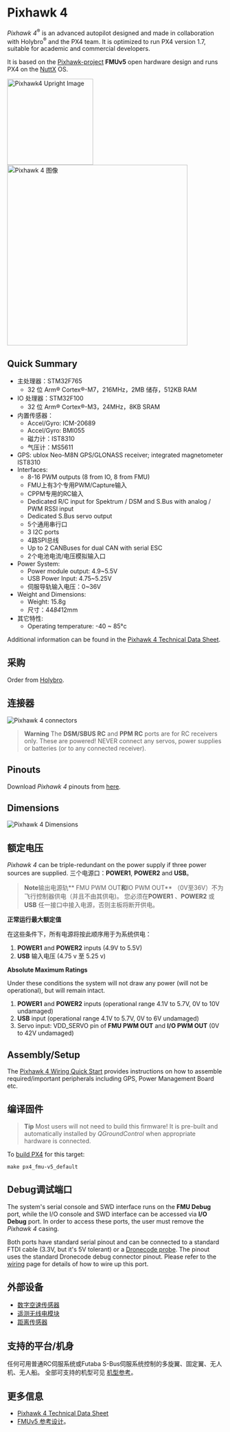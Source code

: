 # Pixhawk 4

*Pixhawk 4*<sup>&reg;</sup> is an advanced autopilot designed and made in collaboration with Holybro<sup>&reg;</sup> and the PX4 team. It is optimized to run PX4 version 1.7, suitable for academic and commercial developers.

It is based on the [Pixhawk-project](https://pixhawk.org/) **FMUv5** open hardware design and runs PX4 on the [NuttX](http://nuttx.org) OS.

<img src="../../assets/flight_controller/pixhawk4/pixhawk4_hero_upright.jpg" width="200px" title="Pixhawk4 Upright Image" /> <img src="../../assets/flight_controller/pixhawk4/pixhawk4_logo_view.jpg" width="420px" title="Pixhawk 4 图像" />

## Quick Summary

* 主处理器：STM32F765 
  * 32 位 Arm® Cortex®-M7，216MHz，2MB 储存，512KB RAM
* IO 处理器：STM32F100 
  * 32 位 Arm® Cortex®-M3，24MHz，8KB SRAM
* 内置传感器： 
  * Accel/Gyro: ICM-20689
  * Accel/Gyro: BMI055
  * 磁力计：IST8310
  * 气压计：MS5611
* GPS: ublox Neo-M8N GPS/GLONASS receiver; integrated magnetometer IST8310
* Interfaces: 
  * 8-16 PWM outputs (8 from IO, 8 from FMU)
  * FMU上有3个专用PWM/Capture输入
  * CPPM专用的RC输入
  * Dedicated R/C input for Spektrum / DSM and S.Bus with analog / PWM RSSI input
  * Dedicated S.Bus servo output
  * 5个通用串行口
  * 3 I2C ports
  * 4路SPI总线
  * Up to 2 CANBuses for dual CAN with serial ESC
  * 2个电池电流/电压模拟输入口
* Power System: 
  * Power module output: 4.9~5.5V
  * USB Power Input: 4.75~5.25V
  * 伺服导轨输入电压：0~36V
* Weight and Dimensions: 
  * Weight: 15.8g
  * 尺寸：44*84*12mm
* 其它特性: 
  * Operating temperature: -40 ~ 85°c

Additional information can be found in the [Pixhawk 4 Technical Data Sheet](https://github.com/PX4/px4_user_guide/raw/master/assets/flight_controller/pixhawk4/pixhawk4_technical_data_sheet.pdf).

## 采购

Order from [Holybro](https://shop.holybro.com/pixhawk-4beta-launch_p1089.html).

## 连接器

![Pixhawk 4 connectors](../../assets/flight_controller/pixhawk4/pixhawk4-connectors.jpg)

> **Warning** The **DSM/SBUS RC** and **PPM RC** ports are for RC receivers only. These are powered! NEVER connect any servos, power supplies or batteries (or to any connected receiver).

## Pinouts

Download *Pixhawk 4* pinouts from [here](http://www.holybro.com/manual/Pixhawk4-Pinouts.pdf).

## Dimensions

![Pixhawk 4 Dimensions](../../assets/flight_controller/pixhawk4/pixhawk4_dimensions.jpg)

## 额定电压

*Pixhawk 4* can be triple-redundant on the power supply if three power sources are supplied. 三个电源口：**POWER1**, **POWER2** and **USB**。 

> **Note**输出电源轨** FMU PWM OUT**和**IO PWM OUT** （0V至36V）不为飞行控制器供电（并且不由其供电)。 您必须在**POWER1** 、**POWER2** 或 **USB** 任一接口中接入电源，否则主板将断开供电。

**正常运行最大额定值**

在这些条件下，所有电源将按此顺序用于为系统供电：

1. **POWER1** and **POWER2** inputs (4.9V to 5.5V)
2. **USB** 输入电压 (4.75 v 至 5.25 v)

**Absolute Maximum Ratings**

Under these conditions the system will not draw any power (will not be operational), but will remain intact.

1. **POWER1** and **POWER2** inputs (operational range 4.1V to 5.7V, 0V to 10V undamaged)
2. **USB** input (operational range 4.1V to 5.7V, 0V to 6V undamaged)
3. Servo input: VDD_SERVO pin of **FMU PWM OUT** and **I/O PWM OUT** (0V to 42V undamaged)

## Assembly/Setup

The [Pixhawk 4 Wiring Quick Start](../assembly/quick_start_pixhawk4.md) provides instructions on how to assemble required/important peripherals including GPS, Power Management Board etc.

## 编译固件

> **Tip** Most users will not need to build this firmware! It is pre-built and automatically installed by *QGroundControl* when appropriate hardware is connected.

To [build PX4](https://dev.px4.io/en/setup/building_px4.html) for this target:

    make px4_fmu-v5_default
    

## Debug调试端口

The system's serial console and SWD interface runs on the **FMU Debug** port, while the I/O console and SWD interface can be accessed via **I/O Debug** port. In order to access these ports, the user must remove the *Pixhawk 4* casing.

Both ports have standard serial pinout and can be connected to a standard FTDI cable (3.3V, but it's 5V tolerant) or a [Dronecode probe](https://kb.zubax.com/display/MAINKB/Dronecode+Probe+documentation). The pinout uses the standard Dronecode debug connector pinout. Please refer to the [wiring](https://dev.px4.io/en/debug/system_console.html) page for details of how to wire up this port.

## 外部设备

* [数字空速传感器](https://drotek.com/shop/en/home/848-sdp3x-airspeed-sensor-kit-sdp33.html)
* [遥测无线电模块](../telemetry/README.md)
* [距离传感器](../sensor/rangefinders.md)

## 支持的平台/机身

任何可用普通RC伺服系统或Futaba S-Bus伺服系统控制的多旋翼、固定翼、无人机、无人船。 全部可支持的机型可见 [机型参考](../airframes/airframe_reference.md)。

## 更多信息

* [Pixhawk 4 Technical Data Sheet](https://github.com/PX4/px4_user_guide/raw/master/assets/flight_controller/pixhawk4/pixhawk4_technical_data_sheet.pdf)
* [FMUv5 参考设计](https://docs.google.com/spreadsheets/d/1-n0__BYDedQrc_2NHqBenG1DNepAgnHpSGglke-QQwY/edit#gid=912976165)。